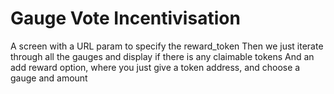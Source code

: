# Gauge Vote Incentivisation

A screen with a URL param to specify the reward_token
Then we just iterate through all the gauges and display if there is any claimable tokens
And an add reward option, where you just give a token address, and choose a gauge and amount
